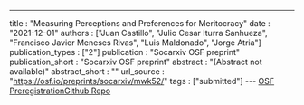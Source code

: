 ---
title : "Measuring Perceptions and Preferences for Meritocracy"
date : "2021-12-01"
authors : ["Juan Castillo", "Julio Cesar Iturra Sanhueza", "Francisco Javier Meneses Rivas", "Luis Maldonado", "Jorge Atria"]
publication_types : ["2"]
publication : "Socarxiv OSF preprint"
publication_short : "Socarxiv OSF preprint"
abstract : "(Abstract not available)"
abstract_short : ""
url_source : "https://osf.io/preprints/socarxiv/mwk52/"
tags : ["submitted"]
--- [OSF Preregistration](https://osf.io/z45y2)[Github Repo](https://github.com/justicia-distributiva/merit-scale)

